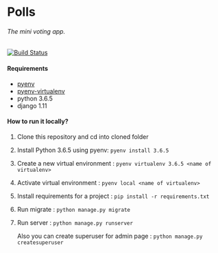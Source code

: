 # Polls
###### The mini voting app.
[![Build Status](https://travis-ci.org/PetrushynskyiOleksii/polls.svg?branch=master)](https://travis-ci.org/PetrushynskyiOleksii/polls)

#### Requirements
- [pyenv](https://github.com/pyenv/pyenv#installation)
- [pyenv-virtualenv](https://github.com/yyuu/pyenv-virtualenv#installation)
- python 3.6.5
- django 1.11

#### How to run it locally?
1. Clone this repository and cd into cloned folder
2. Install Python 3.6.5 using pyenv: `pyenv install 3.6.5`
3. Create a new virtual environment : `pyenv virtualenv 3.6.5 <name of virtualenv>`
4. Activate virtual environment : `pyenv local <name of virtualenv>`
5. Install requirements for a project : `pip install -r requirements.txt`
6. Run migrate : `python manage.py migrate`
7. Run server : `python manage.py runserver`

   Also you can create superuser for admin page : `python manage.py createsuperuser`
